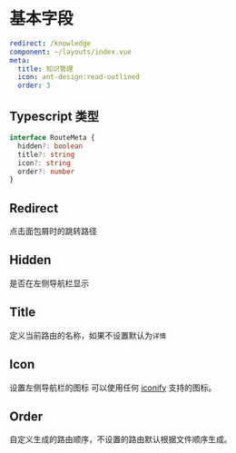 # 基本字段
``` yaml
redirect: /knowledge
component: ~/layouts/index.vue
meta:
  title: 知识管理
  icon: ant-design:read-outlined
  order: 3
```

## Typescript 类型
``` ts
interface RouteMeta {
  hidden?: boolean
  title?: string
  icon?: string
  order?: number
}
```
## Redirect
点击面包屑时的跳转路径
## Hidden
是否在左侧导航栏显示
## Title
定义当前路由的名称，如果不设置默认为`详情`
## Icon
设置左侧导航栏的图标 可以使用任何 [iconify](https://github.com/iconify/iconify) 支持的图标。
## Order
自定义生成的路由顺序，不设置的路由默认根据文件顺序生成。